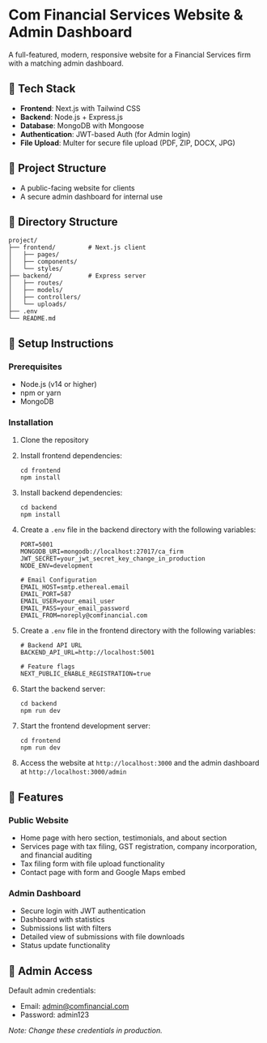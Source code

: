 # Com Financial Services Website & Admin Dashboard

A full-featured, modern, responsive website for a Financial Services firm with a matching admin dashboard.

## 🔧 Tech Stack

- **Frontend**: Next.js with Tailwind CSS
- **Backend**: Node.js + Express.js
- **Database**: MongoDB with Mongoose
- **Authentication**: JWT-based Auth (for Admin login)
- **File Upload**: Multer for secure file upload (PDF, ZIP, DOCX, JPG)

## 🎯 Project Structure

- A public-facing website for clients
- A secure admin dashboard for internal use

## 📂 Directory Structure

```
project/
├── frontend/         # Next.js client
│   ├── pages/
│   ├── components/
│   └── styles/
├── backend/          # Express server
│   ├── routes/
│   ├── models/
│   ├── controllers/
│   └── uploads/
├── .env
└── README.md
```

## 🚀 Setup Instructions

### Prerequisites

- Node.js (v14 or higher)
- npm or yarn
- MongoDB

### Installation

1. Clone the repository

2. Install frontend dependencies:

   ```
   cd frontend
   npm install
   ```

3. Install backend dependencies:

   ```
   cd backend
   npm install
   ```

4. Create a `.env` file in the backend directory with the following variables:

   ```
   PORT=5001
   MONGODB_URI=mongodb://localhost:27017/ca_firm
   JWT_SECRET=your_jwt_secret_key_change_in_production
   NODE_ENV=development

   # Email Configuration
   EMAIL_HOST=smtp.ethereal.email
   EMAIL_PORT=587
   EMAIL_USER=your_email_user
   EMAIL_PASS=your_email_password
   EMAIL_FROM=noreply@comfinancial.com
   ```

5. Create a `.env` file in the frontend directory with the following variables:

   ```
   # Backend API URL
   BACKEND_API_URL=http://localhost:5001

   # Feature flags
   NEXT_PUBLIC_ENABLE_REGISTRATION=true
   ```

6. Start the backend server:

   ```
   cd backend
   npm run dev
   ```

7. Start the frontend development server:

   ```
   cd frontend
   npm run dev
   ```

8. Access the website at `http://localhost:3000` and the admin dashboard at `http://localhost:3000/admin`

## 📱 Features

### Public Website

- Home page with hero section, testimonials, and about section
- Services page with tax filing, GST registration, company incorporation, and financial auditing
- Tax filing form with file upload functionality
- Contact page with form and Google Maps embed

### Admin Dashboard

- Secure login with JWT authentication
- Dashboard with statistics
- Submissions list with filters
- Detailed view of submissions with file downloads
- Status update functionality

## 🔐 Admin Access

Default admin credentials:

- Email: admin@comfinancial.com
- Password: admin123

_Note: Change these credentials in production._
